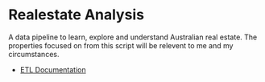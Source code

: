 # Realestate Analysis

A data pipeline to learn, explore and understand Australian real estate. The properties focused on from this script will be relevent to me and my circumstances. 

- [ETL Documentation](https://github.com/ZacHooper/realestate-analysis/blob/main/ETL-Documentation.md)
